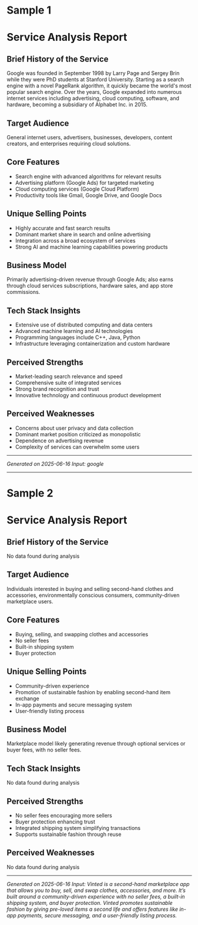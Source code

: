 
# Sample 1
# Service Analysis Report

## Brief History of the Service
Google was founded in September 1998 by Larry Page and Sergey Brin while they were PhD students at Stanford University. Starting as a search engine with a novel PageRank algorithm, it quickly became the world's most popular search engine. Over the years, Google expanded into numerous internet services including advertising, cloud computing, software, and hardware, becoming a subsidiary of Alphabet Inc. in 2015.

## Target Audience
General internet users, advertisers, businesses, developers, content creators, and enterprises requiring cloud solutions.

## Core Features
- Search engine with advanced algorithms for relevant results
- Advertising platform (Google Ads) for targeted marketing
- Cloud computing services (Google Cloud Platform)
- Productivity tools like Gmail, Google Drive, and Google Docs

## Unique Selling Points
- Highly accurate and fast search results
- Dominant market share in search and online advertising
- Integration across a broad ecosystem of services
- Strong AI and machine learning capabilities powering products

## Business Model
Primarily advertising-driven revenue through Google Ads; also earns through cloud services subscriptions, hardware sales, and app store commissions.

## Tech Stack Insights
- Extensive use of distributed computing and data centers
- Advanced machine learning and AI technologies
- Programming languages include C++, Java, Python
- Infrastructure leveraging containerization and custom hardware

## Perceived Strengths
- Market-leading search relevance and speed
- Comprehensive suite of integrated services
- Strong brand recognition and trust
- Innovative technology and continuous product development

## Perceived Weaknesses
- Concerns about user privacy and data collection
- Dominant market position criticized as monopolistic
- Dependence on advertising revenue
- Complexity of services can overwhelm some users

---
*Generated on 2025-06-16*
*Input: google*

---

# Sample 2
# Service Analysis Report

## Brief History of the Service
No data found during analysis

## Target Audience
Individuals interested in buying and selling second-hand clothes and accessories, environmentally conscious consumers, community-driven marketplace users.

## Core Features
- Buying, selling, and swapping clothes and accessories
- No seller fees
- Built-in shipping system
- Buyer protection

## Unique Selling Points
- Community-driven experience
- Promotion of sustainable fashion by enabling second-hand item exchange
- In-app payments and secure messaging system
- User-friendly listing process

## Business Model
Marketplace model likely generating revenue through optional services or buyer fees, with no seller fees.

## Tech Stack Insights
No data found during analysis

## Perceived Strengths
- No seller fees encouraging more sellers
- Buyer protection enhancing trust
- Integrated shipping system simplifying transactions
- Supports sustainable fashion through reuse

## Perceived Weaknesses
No data found during analysis

---
*Generated on 2025-06-16*
*Input: Vinted is a second-hand marketplace app that allows you to buy, sell, and swap clothes, accessories, and more. It’s built around a community-driven experience with no seller fees, a built-in shipping system, and buyer protection. Vinted promotes sustainable fashion by giving pre-loved items a second life and offers features like in-app payments, secure messaging, and a user-friendly listing process.*

